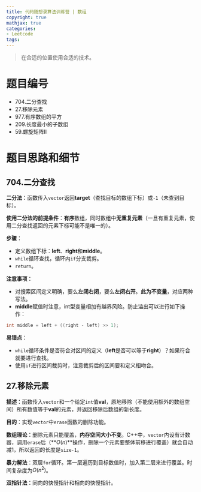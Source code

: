 ```yaml
---
title: 代码随想录算法训练营 | 数组
copyright: true
mathjax: true
categories:
- Leetcode
tags: 
---
```


> 在合适的位置使用合适的技术。

# 题目编号
* 704.二分查找
* 27.移除元素
* 977.有序数组的平方
* 209.长度最小的子数组
* 59.螺旋矩阵II   

# 题目思路和细节

## 704.二分查找
**二分法**：函数传入`vector`返回**target**（查找目标的数组下标）或`-1`（未查到目标）。

**使用二分法的前提条件**：**有序**数组，同时数组中**无重复元素**（一旦有重复元素，使用二分查找返回的元素下标可能不是唯一的）。

**步骤**：
* 定义数组下标：**left**、**right**和**middle**。
* `while`循环查找，循环内`if`分支裁剪。
* `return`。

**注意事项**：
* 对搜索区间定义明确，要么**左闭右闭**，要么**左闭右开**。**此为不变量**，对应两种写法。
* **middle**赋值时注意，int型变量相加有越界风险。防止溢出可以进行如下操作：
```cpp
int middle = left + ((right - left) >> 1);
```

**易错点**：
* `while`循环条件是否符合对区间的定义（**left**是否可以等于**right**）？如果符合就要进行查找。
* 使用`if`进行区间裁剪时，注意裁剪后的区间要和定义相吻合。

## 27.移除元素
**描述**：函数传入`vector`和一个给定`int`值**val**，原地移除（不能使用额外的数组空间）所有数值等于**val**的元素，并返回移除后数组的新长度。

**目的**：实现`vector`中`erase`函数的删除功能。

**数组理论**：删除元素只能覆盖，**内存空间大小不变**。C++中，`vector`内设有计数器，调用`erase`后（**$O(n)$**操作，删除一个元素要整体前移进行覆盖）就会自动减1，所以返回的长度是`size-1`。

**暴力解法**：双层`for`循环。第一层遍历到目标数值时，加入第二层来进行覆盖。时间复杂度为$O(n^2)$。

**双指针法**：同向的快慢指针和相向的快慢指针。
